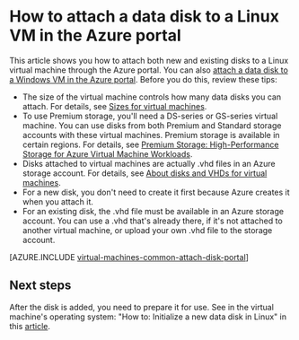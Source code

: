 <properties
    pageTitle="Attach a data disk to a Linux VM | Azure"
    description="How to attach new or existing data disk to a Linux VM in the Azure portal using the Resource Manager deployment model."
    services="virtual-machines-linux"
    documentationcenter=""
    author="cynthn"
    manager="timlt"
    editor=""
    tags="azure-resource-manager" />
<tags
    ms.assetid="5e1c6212-976c-4962-a297-177942f90907"
    ms.service="virtual-machines-linux"
    ms.workload="infrastructure-services"
    ms.tgt_pltfrm="vm-linux"
    ms.devlang="na"
    ms.topic="article"
    ms.date="07/06/2016"
    wacn.date=""
    ms.author="cynthn" />

# How to attach a data disk to a Linux VM in the Azure portal
This article shows you how to attach both new and existing disks to a Linux virtual machine through the Azure portal. You can also [attach a data disk to a Windows VM in the Azure portal](/documentation/articles/virtual-machines-windows-attach-disk-portal/). Before you do this, review these tips:

* The size of the virtual machine controls how many data disks you can attach. For details, see [Sizes for virtual machines](/documentation/articles/virtual-machines-linux-sizes/).
* To use Premium storage, you'll need a DS-series or GS-series virtual machine. You can use disks from both Premium and Standard storage accounts with these virtual machines. Premium storage is available in certain regions. For details, see [Premium Storage: High-Performance Storage for Azure Virtual Machine Workloads](/documentation/articles/storage-premium-storage/).
* Disks attached to virtual machines are actually .vhd files in an Azure storage account. For details, see [About disks and VHDs for virtual machines](/documentation/articles/virtual-machines-linux-about-disks-vhds/).
* For a new disk, you don't need to create it first because Azure creates it when you attach it.
* For an existing disk, the .vhd file must be available in an Azure storage account. You can use a .vhd that's already there, if it's not attached to another virtual machine, or upload your own .vhd file to the storage account.

[AZURE.INCLUDE [virtual-machines-common-attach-disk-portal](../../includes/virtual-machines-common-attach-disk-portal.md)]

## Next steps
After the disk is added, you need to prepare it for use. See in the virtual machine's operating system: "How to: Initialize a new data disk in Linux" in this [article](/documentation/articles/virtual-machines-linux-classic-attach-disk/#initialize-a-new-data-disk-in-linux).
